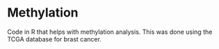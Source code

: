 # Methylation
Code in R that helps with methylation analysis. This was done using the TCGA database for brast cancer.
